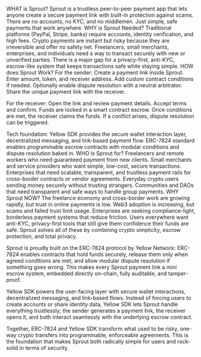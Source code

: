 WHAT is Sprout?
Sprout is a trustless peer-to-peer payment app that lets anyone create a secure payment link with built-in protection against scams. There are no accounts, no KYC, and no middlemen. Just simple, safe payments that work anywhere.
WHY is Sprout Needed?
Traditional platforms (PayPal, Stripe, banks) require accounts, identity verification, and high fees.
Crypto payments are instant but risky because they are irreversible and offer no safety net.
Freelancers, small merchants, enterprises, and individuals need a way to transact securely with new or unverified parties.
There is a major gap for a privacy-first, anti-KYC, escrow-like system that keeps transactions safe while staying simple.
HOW does Sprout Work?
For the sender:
Create a payment link inside Sprout.
Enter amount, token, and receiver address.
Add custom contract conditions if needed.
Optionally enable dispute resolution with a neutral arbitrator.
Share the unique payment link with the receiver.

For the receiver:
Open the link and review payment details.
Accept terms and confirm.
Funds are locked in a smart contract escrow.
Once conditions are met, the receiver claims the funds.
If a conflict arises, dispute resolution can be triggered.

Tech foundation:
Yellow SDK provides the secure wallet interaction layer, decentralized messaging, and link-based payment flow.
ERC-7824 standard enables programmable escrow contracts with modular conditions and dispute resolution baked in.
WHO is Sprout for?
Freelancers and remote workers who need guaranteed payment from new clients.
Small merchants and service providers who want simple, low-cost, secure transactions.
Enterprises that need scalable, transparent, and trustless payment rails for cross-border contracts or vendor agreements.
Everyday crypto users sending money securely without trusting strangers.
Communities and DAOs that need transparent and safe ways to handle group payments.
WHY Sprout NOW?
The freelance economy and cross-border work are growing rapidly, but trust in online payments is low.
Web3 adoption is increasing, but scams and failed trust limit usage.
Enterprises are seeking compliance-light, borderless payment systems that reduce friction.
Users everywhere want anti-KYC, privacy-first tools that still give them confidence their funds are safe.
Sprout solves all of these by combining crypto simplicity, escrow protection, and total privacy.



Sprout is proudly built on the ERC-7824 protocol by Yellow Network:
ERC-7824 enables contracts that hold funds securely, release them only when agreed conditions are met, and allow modular dispute resolution if something goes wrong. This makes every Sprout payment link a mini escrow system, embedded directly on-chain, fully auditable, and tamper-proof.

Yellow SDK powers the user-facing layer with secure wallet interactions, decentralized messaging, and link-based flows. Instead of forcing users to create accounts or share identity data, Yellow SDK lets Sprout handle everything trustlessly; the sender generates a payment link, the receiver opens it, and both interact seamlessly with the underlying escrow contract.

Together, ERC-7824 and Yellow SDK transform what used to be risky, one-way crypto transfers into programmable, enforceable agreements. This is the foundation that makes Sprout both radically simple for users and rock-solid in terms of security.
